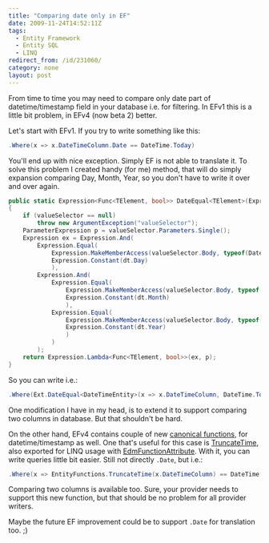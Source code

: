 ```yaml
---
title: "Comparing date only in EF"
date: 2009-11-24T14:52:11Z
tags:
  - Entity Framework
  - Entity SQL
  - LINQ
redirect_from: /id/231060/
category: none
layout: post
---
```

From time to time you may need to compare only date part of datetime/timestamp field in your database i.e. for filtering. In EFv1 this is a little bit problem, in EFv4 (now beta 2) better.

Let's start with EFv1. If you try to write something like this:

```csharp
.Where(x => x.DateTimeColumn.Date == DateTime.Today)
```

You'll end up with nice exception. Simply EF is not able to translate it. To solve this problem I created handy (for me) method, that will do simply expansion comparing Day, Month, Year, so you don't have to write it over and over again.

```csharp
public static Expression<Func<TElement, bool>> DateEqual<TElement>(Expression<Func<TElement, DateTime>> valueSelector, DateTime dt)
{
	if (valueSelector == null)
		throw new ArgumentException("valueSelector");
	ParameterExpression p = valueSelector.Parameters.Single();
	Expression ex = Expression.And(
		Expression.Equal(
			Expression.MakeMemberAccess(valueSelector.Body, typeof(DateTime).GetMember("Day").Single()),
			Expression.Constant(dt.Day)
			),
		Expression.And(
			Expression.Equal(
				Expression.MakeMemberAccess(valueSelector.Body, typeof(DateTime).GetMember("Month").Single()),
				Expression.Constant(dt.Month)
				),
			Expression.Equal(
				Expression.MakeMemberAccess(valueSelector.Body, typeof(DateTime).GetMember("Year").Single()),
				Expression.Constant(dt.Year)
				)
			)
		);
	return Expression.Lambda<Func<TElement, bool>>(ex, p);
}
```

So you can write i.e.:

```csharp
.Where(Ext.DateEqual<DateTimeEntity>(x => x.DateTimeColumn, DateTime.Today.AddDays(-20)))
```

One modification I have in my head, is to extend it to support comparing two columns in database. But that shouldn't be hard.

On the other hand, EFv4 contains couple of new [canonical functions][1], for datetime/timestamp as well. One that's useful for this case is [TruncateTime][2], also exported for LINQ usage with [EdmFunctionAttribute][3]. With it, you can write queries little bit easier. Still not directly `.Date`, but i.e.:

```csharp
.Where(x => EntityFunctions.TruncateTime(x.DateTimeColumn) == DateTime.Today)
```

Comparing two columns is available too. Sure, your provider needs to support this new function, but that should be no problem for all provider writers.

Maybe the future EF improvement could be to support `.Date` for translation too. ;)

[1]: http://msdn.microsoft.com/en-us/library/bb738563(VS.100).aspx
[2]: http://msdn.microsoft.com/en-us/library/dd395596(VS.100).aspx
[3]: http://msdn.microsoft.com/en-us/library/system.data.objects.dataclasses.edmfunctionattribute(VS.100).aspx